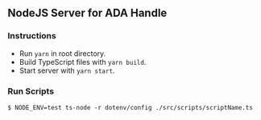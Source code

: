 ## NodeJS Server for ADA Handle

### Instructions

- Run `yarn` in root directory.
- Build TypeScript files with `yarn build`.
- Start server with `yarn start`.

### Run Scripts
```
$ NODE_ENV=test ts-node -r dotenv/config ./src/scripts/scriptName.ts
```